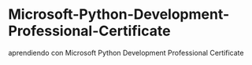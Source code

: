 # Microsoft-Python-Development-Professional-Certificate
aprendiendo con Microsoft Python Development Professional Certificate
